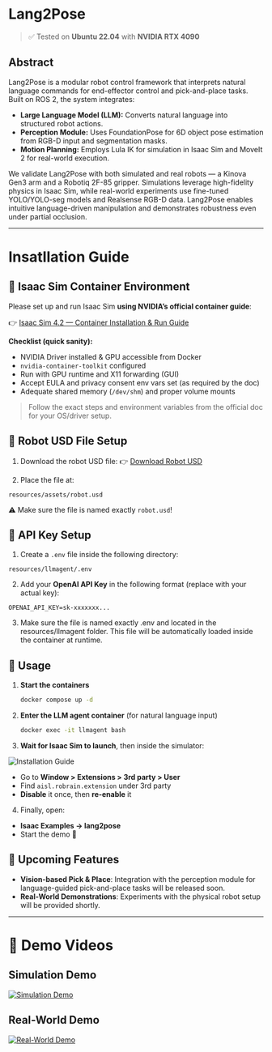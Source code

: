 # Lang2Pose

> ✅ Tested on **Ubuntu 22.04** with **NVIDIA RTX 4090**

## Abstract

Lang2Pose is a modular robot control framework that interprets natural language commands for end-effector control and pick-and-place tasks.
Built on ROS 2, the system integrates:

- **Large Language Model (LLM):** Converts natural language into structured robot actions.
- **Perception Module:** Uses FoundationPose for 6D object pose estimation from RGB-D input and segmentation masks.
- **Motion Planning:** Employs Lula IK for simulation in Isaac Sim and MoveIt 2 for real-world execution.

We validate Lang2Pose with both simulated and real robots — a Kinova Gen3 arm and a Robotiq 2F-85 gripper. Simulations leverage high-fidelity physics in Isaac Sim, while real-world experiments use fine-tuned YOLO/YOLO-seg models and Realsense RGB-D data.
Lang2Pose enables intuitive language-driven manipulation and demonstrates robustness even under partial occlusion.

---

# Insatllation Guide

## 🧰 Isaac Sim Container Environment

Please set up and run Isaac Sim **using NVIDIA’s official container guide**:

👉 [Isaac Sim 4.2 — Container Installation & Run Guide](https://docs.isaacsim.omniverse.nvidia.com/4.2.0/installation/install_container.html)

**Checklist (quick sanity):**
- NVIDIA Driver installed & GPU accessible from Docker
- `nvidia-container-toolkit` configured
- Run with GPU runtime and X11 forwarding (GUI)
- Accept EULA and privacy consent env vars set (as required by the doc)
- Adequate shared memory (`/dev/shm`) and proper volume mounts

> Follow the exact steps and environment variables from the official doc for your OS/driver setup.


## 🤖 Robot USD File Setup

1. Download the robot USD file:
   👉 [Download Robot USD](https://drive.google.com/file/d/1ZIk-99ux3nmo-Qmjeu_wBMI5q0u4Va6E/view?usp=sharing)

2. Place the file at:

`resources/assets/robot.usd`

⚠️ Make sure the file is named exactly `robot.usd`!

## 🔑 API Key Setup

1. Create a `.env` file inside the following directory:

`resources/llmagent/.env`

2. Add your **OpenAI API Key** in the following format (replace with your actual key):

`OPENAI_API_KEY=sk-xxxxxxx...`

3. Make sure the file is named exactly .env and located in the resources/llmagent folder.
This file will be automatically loaded inside the container at runtime.

## 🚀 Usage

1. **Start the containers**

   ```bash
   docker compose up -d
    ```

2. **Enter the LLM agent container** (for natural language input)

    ```bash
    docker exec -it llmagent bash
    ```

3. **Wait for Isaac Sim to launch**, then inside the simulator:

![Installation Guide](assets/instllationguide1.png)

* Go to **Window > Extensions > 3rd party > User**
* Find `aisl.robrain.extension` under 3rd party
* **Disable** it once, then **re-enable** it

4. Finally, open:

* **Isaac Examples → lang2pose**
* Start the demo 🎉

## 🚧 Upcoming Features

- **Vision-based Pick & Place**: Integration with the perception module for language-guided pick-and-place tasks will be released soon.
- **Real-World Demonstrations**: Experiments with the physical robot setup will be provided shortly.

---

# 🎥 Demo Videos

## **Simulation Demo**

[![Simulation Demo](https://img.youtube.com/vi/4lVTTlVXPP0/0.jpg)](https://youtu.be/4lVTTlVXPP0)

## **Real-World Demo**

[![Real-World Demo](https://img.youtube.com/vi/txqpBssuc1s/0.jpg)](https://www.youtube.com/shorts/txqpBssuc1s)
